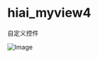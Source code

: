 # hiai_myview4
自定义控件


![Image](https://github.com/hiai/hiai_myview4/blob/master/git/9D6B6CB3F057FA50ECBA64B3422C6036.png)
